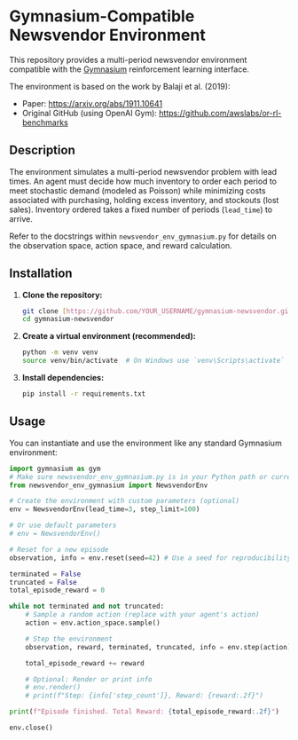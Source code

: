 # Gymnasium-Compatible Newsvendor Environment

This repository provides a multi-period newsvendor environment compatible with the [Gymnasium](https://gymnasium.farama.org/) reinforcement learning interface.

The environment is based on the work by Balaji et al. (2019):
- Paper: https://arxiv.org/abs/1911.10641
- Original GitHub (using OpenAI Gym): https://github.com/awslabs/or-rl-benchmarks

## Description

The environment simulates a multi-period newsvendor problem with lead times. An agent must decide how much inventory to order each period to meet stochastic demand (modeled as Poisson) while minimizing costs associated with purchasing, holding excess inventory, and stockouts (lost sales). Inventory ordered takes a fixed number of periods (`lead_time`) to arrive.

Refer to the docstrings within `newsvendor_env_gymnasium.py` for details on the observation space, action space, and reward calculation.

## Installation

1.  **Clone the repository:**
    ```bash
    git clone [https://github.com/YOUR_USERNAME/gymnasium-newsvendor.git](https://www.google.com/search?q=https://github.com/YOUR_USERNAME/gymnasium-newsvendor.git)
    cd gymnasium-newsvendor
    ```
2.  **Create a virtual environment (recommended):**
    ```bash
    python -m venv venv
    source venv/bin/activate  # On Windows use `venv\Scripts\activate`
    ```
3.  **Install dependencies:**
    ```bash
    pip install -r requirements.txt
    ```

## Usage

You can instantiate and use the environment like any standard Gymnasium environment:

```python
import gymnasium as gym
# Make sure newsvendor_env_gymnasium.py is in your Python path or current directory
from newsvendor_env_gymnasium import NewsvendorEnv

# Create the environment with custom parameters (optional)
env = NewsvendorEnv(lead_time=3, step_limit=100)

# Or use default parameters
# env = NewsvendorEnv()

# Reset for a new episode
observation, info = env.reset(seed=42) # Use a seed for reproducibility

terminated = False
truncated = False
total_episode_reward = 0

while not terminated and not truncated:
    # Sample a random action (replace with your agent's action)
    action = env.action_space.sample()

    # Step the environment
    observation, reward, terminated, truncated, info = env.step(action)

    total_episode_reward += reward

    # Optional: Render or print info
    # env.render()
    # print(f"Step: {info['step_count']}, Reward: {reward:.2f}")

print(f"Episode finished. Total Reward: {total_episode_reward:.2f}")

env.close()
